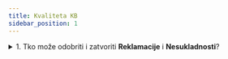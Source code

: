 ```yaml
---
title: Kvaliteta KB
sidebar_position: 1
---
```


<details>

  <summary>1. Tko može odobriti i zatvoriti <b>Reklamacije</b> i <b>Nesukladnosti</b>?</summary>
  
Reklamacije i Nesukladnosti mogu odobravati i zatvarati isključivo:  
- Odgovorna osoba: u ovo polje moguće je unijeti šifriranog zaposlenika koji mora imati pridružen ARM korisnički račun;  
- Odgovorna funkcija: moguće je omogućiti uređivanje čitavoj poslovnoj funkciji; u tom slučaju potrebno je otvoriti formu za poslovnu funkciju i u donjoj tablici unijeti Zaposlenike koje želite ovlastiti za svaku odabranu funkciju.  


</details>